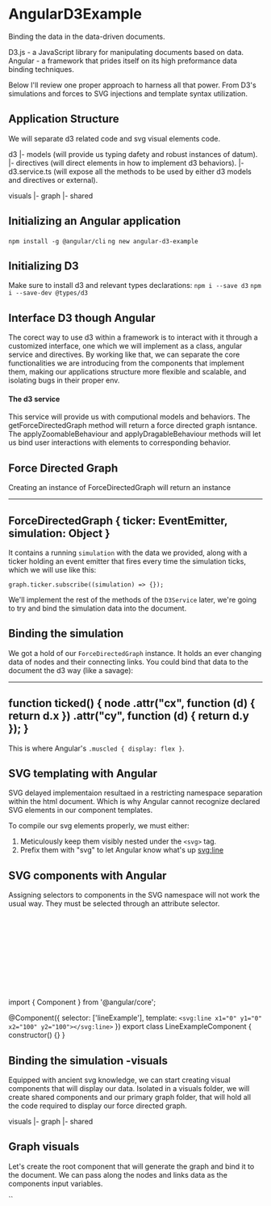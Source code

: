 # AngularD3Example
Binding the data in the data-driven documents.

D3.js - a JavaScript library for manipulating documents based on data. Angular - a framework that prides itself on its high preformance data binding techniques.

Below I'll review one proper approach to harness all that power. From D3's simulations and forces to SVG injections and template syntax utilization.

## Application Structure
We will separate d3 related code and svg visual elements code.

d3
|- models (will provide us typing dafety and robust instances of datum).
|- directives (will direct elements in how to implement d3 behaviors).
|- d3.service.ts (will expose all the methods to be used by either d3 models and directives or external).

visuals
|- graph
|- shared

## Initializing an Angular application
`npm install -g @angular/cli`
`ng new angular-d3-example`

## Initializing D3
Make sure to install d3 and relevant types declarations:
`npm i --save d3`
`npm i --save-dev @types/d3`

## Interface D3 though Angular
The corect way to use d3 within a framework is to interact with it through a customized interface, one which we will implement as a class, angular service and directives. By working like that, we can separate the core functionalities we are introducing from the components that implement them, making our applications structure more flexible and scalable, and isolating bugs in their proper env.

#### The d3 service
This service will provide us with computional models and behaviors. The getForceDirectedGraph method will return a force directed graph isntance. The applyZoomableBehaviour and applyDragableBehaviour methods will let us bind user interactions with elements to corresponding behavior.

## Force Directed Graph
Creating an instance of ForceDirectedGraph will return an instance

------------------------
ForceDirectedGraph {
  ticker: EventEmitter,
  simulation: Object
}
------------------------

It contains a running `simulation` with the data we provided, along with a ticker holding an event emitter that fires every time the simulation ticks, which we will use like this:

`graph.ticker.subscribe((simulation) => {});`

We'll implement the rest of the methods of the `D3Service` later, we're going to try and bind the simulation data into the document.

## Binding the simulation
We got a hold of our `ForceDirectedGraph` instance. It holds an ever changing data of nodes and their connecting links. You could bind that data to the document the d3 way (like a savage):

-------------------------------------------------------
function ticked() {
    node
        .attr("cx", function (d) { return d.x })
        .attr("cy", function (d) { return d.y });
}
-------------------------------------------------------

This is where Angular's `.muscled { display: flex }`.

## SVG templating with Angular
SVG delayed implementaion resultaed in a restricting namespace separation within the html document. Which is why Angular cannot recognize declared SVG elements in our component templates.

To compile our svg elements properly, we must either:

1. Meticulously keep them visibly nested under the `<svg>` tag.
2. Prefix them with "svg" to let Angular know what's up <svg:line>

## SVG components with Angular
Assigning selectors to components in the SVG namespace will not work the usual way. They must be selected through an attribute selector.

<svg>
    <g [lineExample]></g>
</svg>

import { Component } from '@angular/core';

@Component({
    selector: ['lineExample'],
    template: `<svg:line x1="0" y1="0" x2="100" y2="100"></svg:line>`
})
export class LineExampleComponent {
    constructor() {}
}

## Binding the simulation -visuals
Equipped with ancient svg knowledge, we can start creating visual components that will display our data. Isolated in a visuals folder, we will create shared components and our primary graph folder, that will hold all the code required to display our force directed graph.

visuals
|- graph
|- shared

## Graph visuals
Let's create the root component that will generate the graph and bind it to the document. We can pass along the nodes and links data as the components input variables.

``